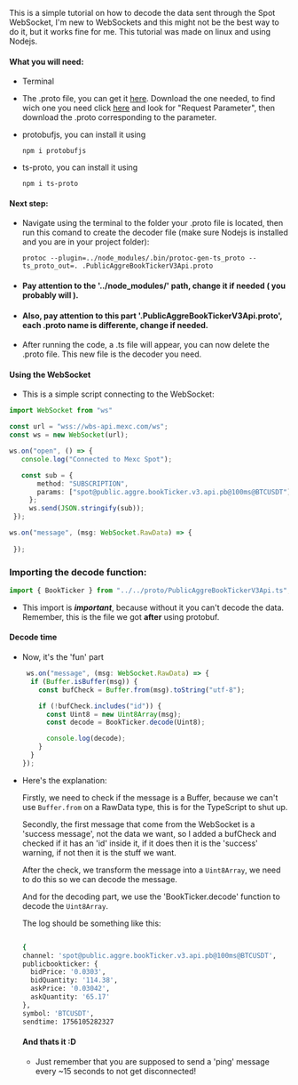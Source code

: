 This is a simple tutorial on how to decode the data sent through the Spot WebSocket, I'm new to WebSockets and this might not be the best way to do it, but it works fine for me. This tutorial was made on linux and using Nodejs.

#### What you will need:
- Terminal

  
- The .proto file, you can get it [here](mexc-spot-websocket-js-ts). Download the one needed, to find wich one you need click [here](https://github.com/mexcdevelop/websocket-proto) and look for "Request Parameter", then download the .proto corresponding to the parameter.

  
- protobufjs, you can install it using  <pre>```npm i protobufjs```</pre>


- ts-proto, you can install it using <pre>```npm i ts-proto```</pre>


#### Next step:
- Navigate using the terminal to the folder your .proto file is located, then run this comand to create the decoder file (make sure Nodejs is installed and you are in your project folder):  <pre>```protoc --plugin=../node_modules/.bin/protoc-gen-ts_proto --ts_proto_out=. .PublicAggreBookTickerV3Api.proto```</pre>

- #### Pay attention to the '../node_modules/' path, change it if needed ( you probably will ).
- #### Also, pay attention to this part '.PublicAggreBookTickerV3Api.proto', each .proto name is differente, change if needed.


- After running the code, a .ts file will appear, you can now delete the .proto file. This new file is the decoder you need.

#### Using the WebSocket 

- This is a simple script connecting to the WebSocket:
  
 ```ts
import WebSocket from "ws"

const url = "wss://wbs-api.mexc.com/ws";
const ws = new WebSocket(url);

 ws.on("open", () => {
    console.log("Connected to Mexc Spot");

    const sub = {
        method: "SUBSCRIPTION",
        params: ["spot@public.aggre.bookTicker.v3.api.pb@100ms@BTCUSDT"],
      };
      ws.send(JSON.stringify(sub));
  });

ws.on("message", (msg: WebSocket.RawData) => {
    
  });
```

### Importing the decode function:

```ts
import { BookTicker } from "../../proto/PublicAggreBookTickerV3Api.ts";
```

- This import is ***important***, because without it you can't decode the data.
  Remember, this is the file we got **after** using protobuf.

#### Decode time

- Now, it's the 'fun' part

  ```ts
   ws.on("message", (msg: WebSocket.RawData) => {
    if (Buffer.isBuffer(msg)) {
      const bufCheck = Buffer.from(msg).toString("utf-8");

      if (!bufCheck.includes("id")) {
        const Uint8 = new Uint8Array(msg);
        const decode = BookTicker.decode(Uint8);

        console.log(decode);
      }
    }
  });
  ```
- Here's the explanation:

  Firstly, we need to check if the message is a Buffer, because we can't use ```Buffer.from``` on a RawData type, this is for the TypeScript to shut up.

  
  Secondly, the first message that come from the WebSocket is a 'success message', not the data we want, so I added a bufCheck and checked if it has an 'id' inside it, if it does then it is the 'success' warning, if not then it is the stuff we want.


  After the check, we transform the message into a ```Uint8Array```, we need to do this so we can decode the message.


  And for the decoding part, we use the 'BookTicker.decode' function to decode the ```Uint8Array```.


  The log should be something like this:

  ```bash
  
  {
  channel: 'spot@public.aggre.bookTicker.v3.api.pb@100ms@BTCUSDT',
  publicbookticker: {
    bidPrice: '0.0303',
    bidQuantity: '114.38',
    askPrice: '0.03042',
    askQuantity: '65.17'
  },
  symbol: 'BTCUSDT',
  sendtime: 1756105282327
  ```


  #### And thats it :D

  - Just remember that you are supposed to send a 'ping' message every ~15 seconds to not get disconnected!
